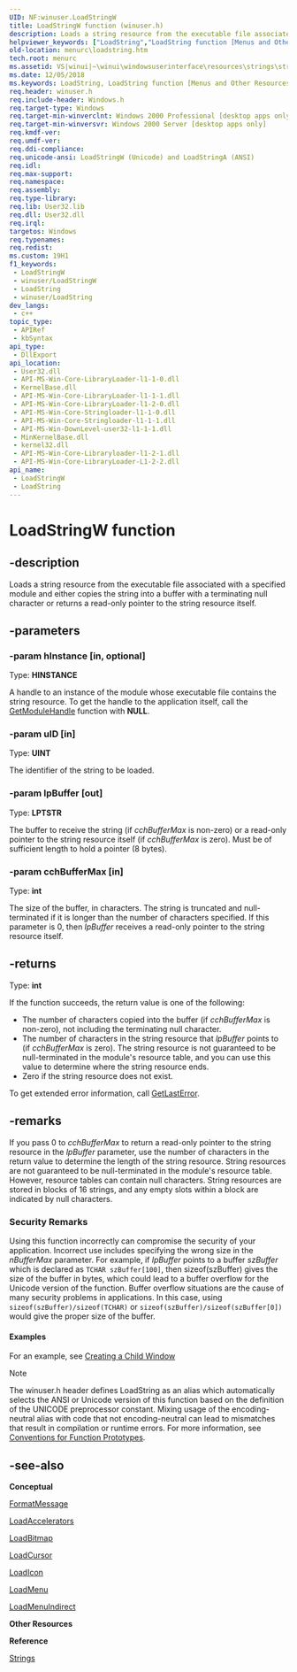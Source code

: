 ```yaml
---
UID: NF:winuser.LoadStringW
title: LoadStringW function (winuser.h)
description: Loads a string resource from the executable file associated with a specified module, copies the string into a buffer, and appends a terminating null character.
helpviewer_keywords: ["LoadString","LoadString function [Menus and Other Resources]","LoadStringA","LoadStringW","_win32_LoadString","_win32_loadstring_cpp","menurc.loadstring","winui._win32_loadstring","winuser/LoadString","winuser/LoadStringA","winuser/LoadStringW"]
old-location: menurc\loadstring.htm
tech.root: menurc
ms.assetid: VS|winui|~\winui\windowsuserinterface\resources\strings\stringreference\stringfunctions\loadstring.htm
ms.date: 12/05/2018
ms.keywords: LoadString, LoadString function [Menus and Other Resources], LoadStringA, LoadStringW, _win32_LoadString, _win32_loadstring_cpp, menurc.loadstring, winui._win32_loadstring, winuser/LoadString, winuser/LoadStringA, winuser/LoadStringW
req.header: winuser.h
req.include-header: Windows.h
req.target-type: Windows
req.target-min-winverclnt: Windows 2000 Professional [desktop apps only]
req.target-min-winversvr: Windows 2000 Server [desktop apps only]
req.kmdf-ver: 
req.umdf-ver: 
req.ddi-compliance: 
req.unicode-ansi: LoadStringW (Unicode) and LoadStringA (ANSI)
req.idl: 
req.max-support: 
req.namespace: 
req.assembly: 
req.type-library: 
req.lib: User32.lib
req.dll: User32.dll
req.irql: 
targetos: Windows
req.typenames: 
req.redist: 
ms.custom: 19H1
f1_keywords:
 - LoadStringW
 - winuser/LoadStringW
 - LoadString
 - winuser/LoadString
dev_langs:
 - c++
topic_type:
 - APIRef
 - kbSyntax
api_type:
 - DllExport
api_location:
 - User32.dll
 - API-MS-Win-Core-LibraryLoader-l1-1-0.dll
 - KernelBase.dll
 - API-MS-Win-Core-LibraryLoader-l1-1-1.dll
 - API-MS-Win-Core-LibraryLoader-l1-2-0.dll
 - API-MS-Win-Core-Stringloader-l1-1-0.dll
 - API-MS-Win-Core-Stringloader-l1-1-1.dll
 - API-MS-Win-DownLevel-user32-l1-1-1.dll
 - MinKernelBase.dll
 - kernel32.dll
 - API-MS-Win-Core-Libraryloader-l1-2-1.dll
 - API-MS-Win-Core-LibraryLoader-L1-2-2.dll
api_name:
 - LoadStringW
 - LoadString
---
```


# LoadStringW function


## -description

Loads a string resource from the executable file associated with a specified module and either copies the string into a buffer with a terminating null character or returns a read-only pointer to the string resource itself.

## -parameters

### -param hInstance [in, optional]

Type: <b>HINSTANCE</b>

A handle to an instance of the module whose executable file contains the string resource. To get the handle to the application itself, call the <a href="/windows/desktop/api/libloaderapi/nf-libloaderapi-getmodulehandlea">GetModuleHandle</a> function with <b>NULL</b>.

### -param uID [in]

Type: <b>UINT</b>

The identifier of the string to be loaded.

### -param lpBuffer [out]

Type: <b>LPTSTR</b>

The buffer to receive the string (if *cchBufferMax* is non-zero) or a read-only pointer to the string resource itself (if *cchBufferMax* is zero). Must be of sufficient length to hold a pointer (8 bytes).

### -param cchBufferMax [in]

Type: <b>int</b>

The size of the buffer, in characters. The string is truncated and null-terminated if it is longer than the number of characters specified. If this parameter is 0, then <i>lpBuffer</i> receives a read-only pointer to the string resource itself.

## -returns

Type: <b>int</b>

If the function succeeds, the return value is one of the following:

- The number of characters copied into the buffer (if *cchBufferMax* is non-zero), not including the terminating null character.
- The number of characters in the string resource that *lpBuffer* points to (if *cchBufferMax* is zero). The string resource is not guaranteed to be null-terminated in the module's resource table, and you can use this value to determine where the string resource ends.
- Zero if the string resource does not exist. 
 
To get extended error information, call <a href="/windows/desktop/api/errhandlingapi/nf-errhandlingapi-getlasterror">GetLastError</a>.

## -remarks

If you pass 0 to *cchBufferMax* to return a read-only pointer to the string resource in the *lpBuffer* parameter, use the number of characters in the return value to determine the length of the string resource. String resources are not guaranteed to be null-terminated in the module's resource table. However, resource tables can contain null characters. String resources are stored in blocks of 16 strings, and any empty slots within a block are indicated by null characters. 

<h3><a id="Security_Remarks"></a><a id="security_remarks"></a><a id="SECURITY_REMARKS"></a>Security Remarks</h3>
Using this function incorrectly can compromise the security of your application. Incorrect use includes specifying the wrong size in the <i>nBufferMax</i> parameter. For example, if <i>lpBuffer</i> points to a buffer <i>szBuffer</i> which is declared as <code>TCHAR szBuffer[100]</code>, then sizeof(szBuffer) gives the size of the buffer in bytes, which could lead to a buffer overflow for the Unicode version of the function. Buffer overflow situations are the cause of many security problems in applications. In this case, using <code>sizeof(szBuffer)/sizeof(TCHAR)</code> or <code>sizeof(szBuffer)/sizeof(szBuffer[0])</code> would give the proper size of the buffer.


#### Examples

For an example, see <a href="/windows/desktop/winmsg/using-the-multiple-document-interface">Creating a Child Window</a>

<div class="code"></div>




> [!NOTE]
> The winuser.h header defines LoadString as an alias which automatically selects the ANSI or Unicode version of this function based on the definition of the UNICODE preprocessor constant. Mixing usage of the encoding-neutral alias with code that not encoding-neutral can lead to mismatches that result in compilation or runtime errors. For more information, see [Conventions for Function Prototypes](/windows/win32/intl/conventions-for-function-prototypes).

## -see-also

<b>Conceptual</b>



<a href="/windows/desktop/api/winbase/nf-winbase-formatmessage">FormatMessage</a>



<a href="/windows/desktop/api/winuser/nf-winuser-loadacceleratorsa">LoadAccelerators</a>



<a href="/windows/desktop/api/winuser/nf-winuser-loadbitmapa">LoadBitmap</a>



<a href="/windows/desktop/api/winuser/nf-winuser-loadcursora">LoadCursor</a>



<a href="/windows/desktop/api/winuser/nf-winuser-loadicona">LoadIcon</a>



<a href="/windows/desktop/api/winuser/nf-winuser-loadmenua">LoadMenu</a>



<a href="/windows/desktop/api/winuser/nf-winuser-loadmenuindirecta">LoadMenuIndirect</a>



<b>Other Resources</b>



<b>Reference</b>



<a href="/windows/desktop/menurc/strings">Strings</a>

